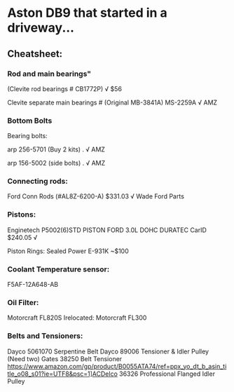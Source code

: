 # Aston DB9 that started in a driveway...



## Cheatsheet:
### Rod and main bearings"
(Clevite rod bearings # CB1772P) √ $56

Clevite separate main bearings # (Original MB-3841A) MS-2259A √  AMZ
### Bottom Bolts
Bearing bolts:

arp 256-5701 (Buy 2 kits) . √ AMZ

arp 156-5002 (side bolts) . √ AMZ
### Connecting rods:
Ford Conn Rods (#AL8Z-6200-A) $331.03 √ Wade Ford Parts
### Pistons:
Enginetech P5002(6)STD PISTON FORD 3.0L DOHC DURATEC 
CarID $240.05 √

Piston Rings: Sealed Power E-931K ~$100
### Coolant Temperature sensor:
F5AF-12A648-AB
###  Oil Filter:
Motorcraft FL820S
Irelocated:
Motorcraft FL300
###  Belts and Tensioners:

Dayco 5061070 Serpentine Belt
Dayco 89006 Tensioner & Idler Pulley (Need two)
Gates 38250 Belt Tensioner
https://www.amazon.com/gp/product/B0055ATA74/ref=ppx_yo_dt_b_asin_title_o08_s01?ie=UTF8&psc=1]ACDelco 36326 Professional Flanged Idler Pulley

